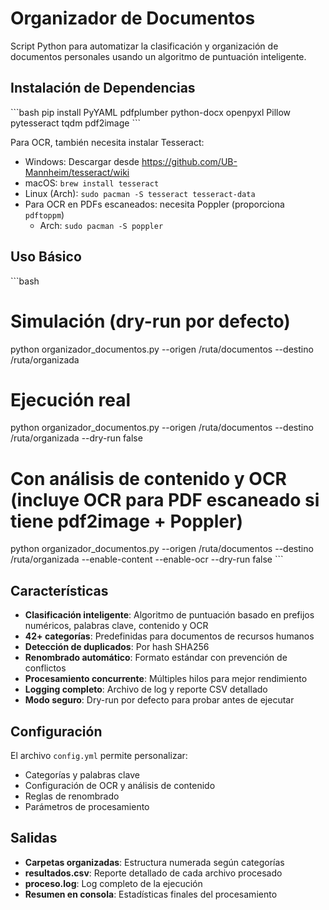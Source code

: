 # Organizador de Documentos

Script Python para automatizar la clasificación y organización de documentos personales usando un algoritmo de puntuación inteligente.

## Instalación de Dependencias

\`\`\`bash
pip install PyYAML pdfplumber python-docx openpyxl Pillow pytesseract tqdm pdf2image
\`\`\`

Para OCR, también necesita instalar Tesseract:
- Windows: Descargar desde https://github.com/UB-Mannheim/tesseract/wiki
- macOS: `brew install tesseract`
- Linux (Arch): `sudo pacman -S tesseract tesseract-data`
- Para OCR en PDFs escaneados: necesita Poppler (proporciona `pdftoppm`)
  - Arch: `sudo pacman -S poppler`

## Uso Básico

\`\`\`bash
# Simulación (dry-run por defecto)
python organizador_documentos.py --origen /ruta/documentos --destino /ruta/organizada

# Ejecución real
python organizador_documentos.py --origen /ruta/documentos --destino /ruta/organizada --dry-run false

# Con análisis de contenido y OCR (incluye OCR para PDF escaneado si tiene pdf2image + Poppler)
python organizador_documentos.py --origen /ruta/documentos --destino /ruta/organizada --enable-content --enable-ocr --dry-run false
\`\`\`

## Características

- **Clasificación inteligente**: Algoritmo de puntuación basado en prefijos numéricos, palabras clave, contenido y OCR
- **42+ categorías**: Predefinidas para documentos de recursos humanos
- **Detección de duplicados**: Por hash SHA256
- **Renombrado automático**: Formato estándar con prevención de conflictos
- **Procesamiento concurrente**: Múltiples hilos para mejor rendimiento
- **Logging completo**: Archivo de log y reporte CSV detallado
- **Modo seguro**: Dry-run por defecto para probar antes de ejecutar

## Configuración

El archivo `config.yml` permite personalizar:
- Categorías y palabras clave
- Configuración de OCR y análisis de contenido
- Reglas de renombrado
- Parámetros de procesamiento

## Salidas

- **Carpetas organizadas**: Estructura numerada según categorías
- **resultados.csv**: Reporte detallado de cada archivo procesado
- **proceso.log**: Log completo de la ejecución
- **Resumen en consola**: Estadísticas finales del procesamiento
